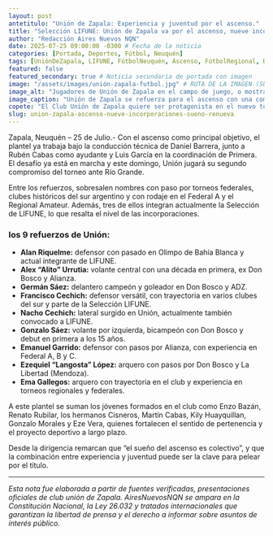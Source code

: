```yaml
---
layout: post
antetitulo: "Unión de Zapala: Experiencia y juventud por el ascenso."
title: "Selección LIFUNE: Unión de Zapala va por el ascenso, nueve incorporaciones y un sueño que se renueva."
author: "Redacción Aires Nuevos NQN"
date: 2025-07-25 09:00:00 -0300 # Fecha de la noticia
categories: [Portada, Deportes, Fútbol, Neuquén]
tags: [UniónDeZapala, LIFUNE, FútbolNeuquén, Ascenso, FútbolRegional, DeportesNeuquén, Zapala, FútbolArgentino, Refuerzos, ClubUnión]
featured: false
featured_secondary: true # Noticia secundaria de portada con imagen
image: "/assets/images/unión-zapala-futbol.jpg" # RUTA DE LA IMAGEN (SUGERENCIA: 400px x 300px, proporción 4:3)
image_alt: "Jugadores de Unión de Zapala en el campo de juego, o mostrando los nuevos refuerzos."
image_caption: "Unión de Zapala se refuerza para el ascenso con una combinación de experiencia y jóvenes promesas."
copete: "El Club Unión de Zapala quiere ser protagonista en el nuevo torneo regional y lo demuestra con hechos: sumó nueve refuerzos de experiencia para potenciar cada línea del equipo, que mantiene una sólida base de jugadores surgidos en el club."
slug: union-zapala-ascenso-nueve-incorporaciones-sueno-renueva
---
```


Zapala, Neuquén – 25 de Julio.- Con el ascenso como principal objetivo, el plantel ya trabaja bajo la conducción técnica de Daniel Barrera, junto a Rubén Cabas como ayudante y Luis García en la coordinación de Primera. El desafío ya está en marcha y este domingo, Unión jugará su segundo compromiso del torneo ante Río Grande.

Entre los refuerzos, sobresalen nombres con paso por torneos federales, clubes históricos del sur argentino y con rodaje en el Federal A y el Regional Amateur. Además, tres de ellos integran actualmente la Selección de LIFUNE, lo que resalta el nivel de las incorporaciones.

### los 9 refuerzos de Unión:

* **Alan Riquelme:** defensor con pasado en Olimpo de Bahía Blanca y actual integrante de LIFUNE.
* **Alex “Alito” Urrutia:** volante central con una década en primera, ex Don Bosco y Alianza.
* **Germán Sáez:** delantero campeón y goleador en Don Bosco y ADZ.
* **Francisco Cechich:** defensor versátil, con trayectoria en varios clubes del sur y parte de la Selección LIFUNE.
* **Nacho Cechich:** lateral surgido en Unión, actualmente también convocado a LIFUNE.
* **Gonzalo Sáez:** volante por izquierda, bicampeón con Don Bosco y debut en primera a los 15 años.
* **Emanuel Garrido:** defensor con pasos por Alianza, con experiencia en Federal A, B y C.
* **Ezequiel “Langosta” López:** arquero con pasos por Don Bosco y La Libertad (Mendoza).
* **Ema Gallegos:** arquero con trayectoria en el club y experiencia en torneos regionales y federales.

A este plantel se suman los jóvenes formados en el club como Enzo Bazán, Renato Rubilar, los hermanos Cisneros, Martín Cabas, Kily Huayquillan, Gonzalo Morales y Eze Vera, quienes fortalecen el sentido de pertenencia y el proyecto deportivo a largo plazo.

Desde la dirigencia remarcan que “el sueño del ascenso es colectivo”, y que la combinación entre experiencia y juventud puede ser la clave para pelear por el título.

---
*Esta nota fue elaborada a partir de fuentes verificadas, presentaciones oficiales de club unión de Zapala. AiresNuevosNQN se ampara en la Constitución Nacional, la Ley 26.032 y tratados internacionales que garantizan la libertad de prensa y el derecho a informar sobre asuntos de interés público.*